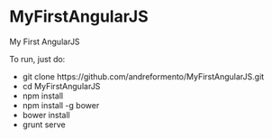 # MyFirstAngularJS
My First AngularJS

To run, just do:

<ul>
  <li>git clone https://github.com/andreformento/MyFirstAngularJS.git</li>
  <li>cd MyFirstAngularJS</li>
  <li>npm install</li>
  <li>npm install -g bower</li>
  <li>bower install</li>
  <li>grunt serve</li>
</ul>
